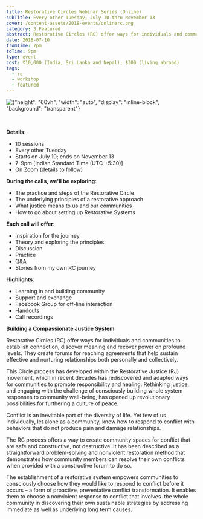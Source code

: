 ```yaml
---
title: Restorative Circles Webinar Series (Online)
subTitle: Every other Tuesday; July 10 thru November 13
cover: /content-assets/2018-events/onlinerc.png
category: 3.Featured
abstract: Restorative Circles (RC) offer ways for individuals and communities to establish connection, discover meaning and recover power on profound levels.
date: 2018-07-10
fromTime: 7pm
toTime: 9pm
type: event
cost: ₹10,000 (India, Sri Lanka and Nepal); $300 (living abroad)
tags:
  - rc
  - workshop
  - featured
---
```


![{"height": "60vh", "width": "auto", "display": "inline-block", "background": "transparent"}](/content-assets/2018-events/RCWebinar_800X1200.png)

&nbsp;

**Details**:

* 10 sessions
* Every other Tuesday
* Starts on July 10; ends on November 13
* 7-9pm [Indian Standard Time (UTC +5:30)]
* On Zoom (details to follow)

**During the calls, we'll be exploring**:

* The practice and steps of the Restorative Circle
* The underlying principles of a restorative approach
* What justice means to us and our communities
* How to go about setting up Restorative Systems

**Each call will offer**:

* Inspiration for the journey
* Theory and exploring the principles
* Discussion
* Practice
* Q&A
* Stories from my own RC journey

**Highlights**:

* Learning in and building community
* Support and exchange
* Facebook Group for off-line interaction
* Handouts
* Call recordings

**Building a Compassionate Justice System**

Restorative Circles (RC) offer ways for individuals and communities to establish connection, discover meaning and recover power on profound levels. They create forums for reaching agreements that help sustain effective and nurturing relationships both personally and collectively.

This Circle process has developed within the Restorative Justice (RJ) movement, which in recent decades has rediscovered and adapted ways for communities to promote responsibility and healing. Rethinking justice, and engaging with the challenge of consciously building whole system responses to community well-being, has opened up revolutionary possibilities for furthering a culture of peace.

Conflict is an inevitable part of the diversity of life. Yet few of us individually, let alone as a community, know how to respond to conflict with behaviors that do not produce pain and damage relationships.

The RC process offers a way to create community spaces for conflict that are safe and constructive, not destructive. It has been described as a straightforward problem-solving and nonviolent restoration method that demonstrates how community members can resolve their own conflicts when provided with a constructive forum to do so.

The establishment of a restorative system empowers communities to consciously choose how they would like to respond to conflict before it occurs – a form of proactive, preventative conflict transformation. It enables them to choose a nonviolent response to conflict that involves  the whole community in discovering their own sustainable strategies by addressing immediate as well as underlying long term causes.
